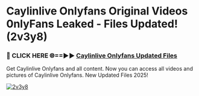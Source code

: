 # Caylinlive Onlyfans Original Videos 0nlyFans Leaked - Files Updated! (2v3y8)

<h3>🔴 CLICK HERE 🌐==►► <a href="https://tinyurl.com/ehrbuxhb" rel="nofollow">Caylinlive Onlyfans Updated Files</a></h3>

Get Caylinlive Onlyfans and all content. Now you can access all videos and pictures of Caylinlive Onlyfans. New Updated Files 2025!

[![2v3y8](https://i.imgur.com/lVYEuWS.gif)](https://tinyurl.com/ehrbuxhb)
